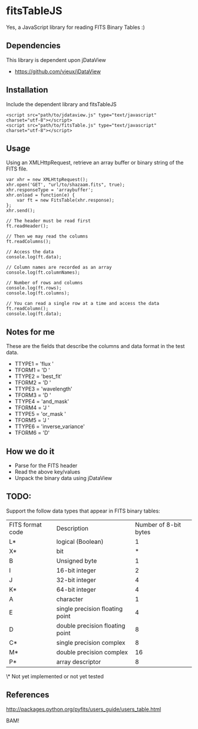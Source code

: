 fitsTableJS
=============

Yes, a JavaScript library for reading FITS Binary Tables :)

Dependencies
------------
This library is dependent upon jDataView

* https://github.com/vjeux/jDataView

Installation
------------
Include the dependent library and fitsTableJS

    <script src="path/to/jdataview.js" type="text/javascript" charset="utf-8"></script>
    <script src="path/to/fitsTable.js" type="text/javascript" charset="utf-8"></script>

Usage
-----
Using an XMLHttpRequest, retrieve an array buffer or binary string of the FITS file.

    var xhr = new XMLHttpRequest();
    xhr.open('GET', "url/to/shazaam.fits", true);
    xhr.responseType = 'arraybuffer';
    xhr.onload = function(e) {
        var ft = new FitsTable(xhr.response);
    };
    xhr.send();

    // The header must be read first
    ft.readHeader();

    // Then we may read the columns
    ft.readColumns();

    // Access the data
    console.log(ft.data);

    // Column names are recorded as an array
    console.log(ft.columnNames);

    // Number of rows and columns
    console.log(ft.rows);
    console.log(ft.columns);

    // You can read a single row at a time and access the data
    ft.readColumn();
    console.log(ft.data);

Notes for me
------------

These are the fields that describe the columns and data format in the test data.

* TTYPE1  = 'flux    '
* TFORM1  = 'D       '
* TTYPE2  = 'best_fit'
* TFORM2  = 'D       '
* TTYPE3  = 'wavelength'
* TFORM3  = 'D       '
* TTYPE4  = 'and_mask'
* TFORM4  = 'J       '
* TTYPE5  = 'or_mask '
* TFORM5  = 'J       '
* TTYPE6  = 'inverse_variance'
* TFORM6  = 'D'

How we do it
------------
* Parse for the FITS header
* Read the above key/values
* Unpack the binary data using jDataView

TODO:
-----

Support the follow data types that appear in FITS binary tables:

<table>
    <tr>
        <td>FITS format code</td>
        <td>Description</td>
        <td>Number of 8-bit bytes</td>
    </tr>
    <tr>
        <td>L*</td>
        <td>logical (Boolean)</td>
        <td>1</td>
    </tr>
    <tr>
        <td>X*</td>
        <td>bit</td>
        <td>*</td>
    </tr>
    <tr>
        <td>B</td>
        <td>Unsigned byte</td>
        <td>1</td>
    </tr>
    <tr>
        <td>I</td>
        <td>16-bit integer</td>
        <td>2</td>
    </tr>
    <tr>
        <td>J</td>
        <td>32-bit integer</td>
        <td>4</td>
    </tr>
    <tr>
        <td>K*</td>
        <td>64-bit integer</td>
        <td>4</td>
    </tr>
    <tr>
        <td>A</td>
        <td>character</td>
        <td>1</td>
    </tr>
    <tr>
        <td>E</td>
        <td>single precision floating point</td>
        <td>4</td>
    </tr>
    <tr>
        <td>D</td>
        <td>double precision floating point</td>
        <td>8</td>
    </tr>
    <tr>
        <td>C*</td>
        <td>single precision complex</td>
        <td>8</td>
    </tr>
    <tr>
        <td>M*</td>
        <td>double precision complex</td>
        <td>16</td>
    </tr>
    <tr>
        <td>P*</td>
        <td>array descriptor</td>
        <td>8</td>
    </tr>
</table>
\* Not yet implemented or not yet tested

References
----------
http://packages.python.org/pyfits/users_guide/users_table.html

BAM!